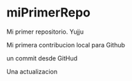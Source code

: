 # miPrimerRepo
Mi primer repositorio. Yujju

Mi primera contribucion local para Github

un commit desde GitHud


Una actualizacion 
